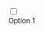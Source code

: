<label class="ant-checkbox">
    <div class="ant-checkbox__mark-wrapper">
        <input type="checkbox" class="ant-checkbox__native-control" id="id">
        <div class="ant-checkbox__mark"></div>
    </div>
    <div class="ant-checkbox__label">Option 1</div>
</label>